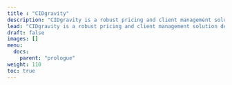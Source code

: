 ```yaml
---
title : "CIDgravity"
description: "CIDgravity is a robust pricing and client management solution designed for Filecoin storage providers. It empowers users to efficiently filter their storage and retrieval deals through an intuitive user interface. This website provides comprehensive information and resources to help you get started with the various components of CIDgravity."
lead: "CIDgravity is a robust pricing and client management solution designed for Filecoin storage providers. It empowers users to efficiently filter their storage and retrieval deals through an intuitive user interface. This website provides comprehensive information and resources to help you get started with the various components of CIDgravity."
draft: false
images: []
menu:
  docs:
    parent: "prologue"
weight: 110
toc: true
---
```


<!-- This page manages the content for the docs homepage / -->
